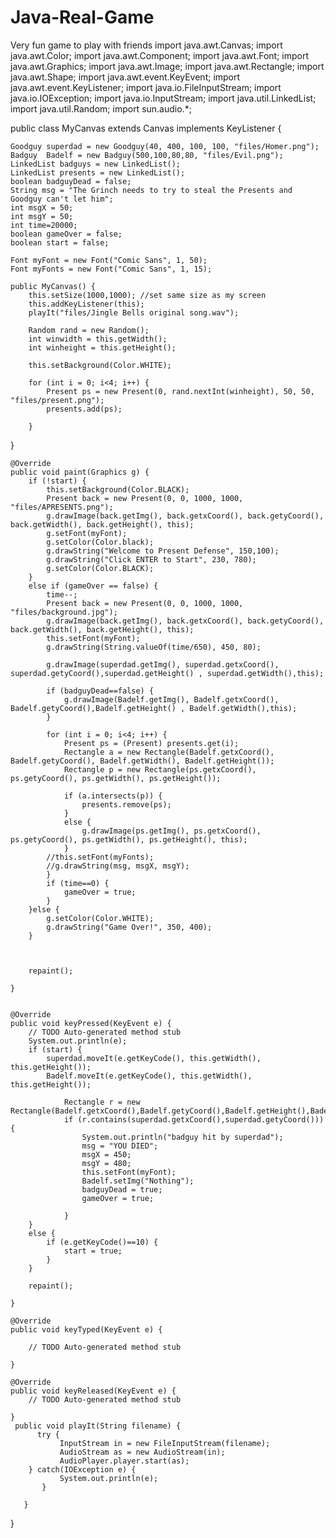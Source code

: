 # Java-Real-Game
Very fun game to play with friends 
import java.awt.Canvas;
import java.awt.Color;
import java.awt.Component;
import java.awt.Font;
import java.awt.Graphics;
import java.awt.Image;
import java.awt.Rectangle;
import java.awt.Shape;
import java.awt.event.KeyEvent;
import java.awt.event.KeyListener;
import java.io.FileInputStream;
import java.io.IOException;
import java.io.InputStream;
import java.util.LinkedList;
import java.util.Random;
import sun.audio.*;

public class MyCanvas extends Canvas  implements KeyListener { 
	
	Goodguy superdad = new Goodguy(40, 400, 100, 100, "files/Homer.png");
    Badguy  Badelf = new Badguy(500,100,80,80, "files/Evil.png");	
    LinkedList badguys = new LinkedList();
    LinkedList presents = new LinkedList();
    boolean badguyDead = false;
    String msg = "The Grinch needs to try to steal the Presents and Goodguy can't let him";
    int msgX = 50;
    int msgY = 50;
    int time=20000;
    boolean gameOver = false;
    boolean start = false;
    
    Font myFont = new Font("Comic Sans", 1, 50);
    Font myFonts = new Font("Comic Sans", 1, 15);
    
	public MyCanvas() {
		this.setSize(1000,1000); //set same size as my screen
		this.addKeyListener(this);
		playIt("files/Jingle Bells original song.wav");
		   
		Random rand = new Random();
		int winwidth = this.getWidth();
		int winheight = this.getHeight();
		
		this.setBackground(Color.WHITE);
		
		for (int i = 0; i<4; i++) {
			Present ps = new Present(0, rand.nextInt(winheight), 50, 50, "files/present.png");
			presents.add(ps);
			
		}		
   }
	  

	@Override 
	public void paint(Graphics g) {
		if (!start) {
			this.setBackground(Color.BLACK);
			Present back = new Present(0, 0, 1000, 1000, "files/APRESENTS.png");
			g.drawImage(back.getImg(), back.getxCoord(), back.getyCoord(), back.getWidth(), back.getHeight(), this);
			g.setFont(myFont);
			g.setColor(Color.black);
			g.drawString("Welcome to Present Defense", 150,100);
			g.drawString("Click ENTER to Start", 230, 780);
			g.setColor(Color.BLACK);
		}
		else if (gameOver == false) {
			time--;
			Present back = new Present(0, 0, 1000, 1000, "files/background.jpg");
			g.drawImage(back.getImg(), back.getxCoord(), back.getyCoord(), back.getWidth(), back.getHeight(), this);
			this.setFont(myFont);
			g.drawString(String.valueOf(time/650), 450, 80);
			
			g.drawImage(superdad.getImg(), superdad.getxCoord(), superdad.getyCoord(),superdad.getHeight() , superdad.getWidth(),this);
			
			if (badguyDead==false) {
				g.drawImage(Badelf.getImg(), Badelf.getxCoord(), Badelf.getyCoord(),Badelf.getHeight() , Badelf.getWidth(),this);
			}
			
			for (int i = 0; i<4; i++) {
				Present ps = (Present) presents.get(i);
				Rectangle a = new Rectangle(Badelf.getxCoord(), Badelf.getyCoord(), Badelf.getWidth(), Badelf.getHeight());
				Rectangle p = new Rectangle(ps.getxCoord(), ps.getyCoord(), ps.getWidth(), ps.getHeight());
				
				if (a.intersects(p)) {
					presents.remove(ps);
				}
				else {
					g.drawImage(ps.getImg(), ps.getxCoord(), ps.getyCoord(), ps.getWidth(), ps.getHeight(), this);
				}
			//this.setFont(myFonts);	
			//g.drawString(msg, msgX, msgY);
			}
			if (time==0) {
				gameOver = true;
			}
		}else {
			g.setColor(Color.WHITE);
			g.drawString("Game Over!", 350, 400);
		}

		
		
		repaint();
			
	}

	
	@Override
	public void keyPressed(KeyEvent e) {
		// TODO Auto-generated method stub
		System.out.println(e);
		if (start) {
			superdad.moveIt(e.getKeyCode(), this.getWidth(), this.getHeight());
			Badelf.moveIt(e.getKeyCode(), this.getWidth(), this.getHeight());
			
				Rectangle r = new Rectangle(Badelf.getxCoord(),Badelf.getyCoord(),Badelf.getHeight(),Badelf.getWidth());
				if (r.contains(superdad.getxCoord(),superdad.getyCoord())){
					System.out.println("badguy hit by superdad");
					msg = "YOU DIED";
					msgX = 450;
					msgY = 480;
					this.setFont(myFont);
					Badelf.setImg("Nothing");
					badguyDead = true;
					gameOver = true;
				
				}
		}
		else {
			if (e.getKeyCode()==10) {
				start = true;
			}
		}
			
		repaint();
		
	}
	
	@Override
	public void keyTyped(KeyEvent e) {
		
		// TODO Auto-generated method stub
		
	}

	@Override
	public void keyReleased(KeyEvent e) {
		// TODO Auto-generated method stub
		
	}
	 public void playIt(String filename) {
		  try {
			   InputStream in = new FileInputStream(filename);
			   AudioStream as = new AudioStream(in);
			   AudioPlayer.player.start(as);
		} catch(IOException e) {
			   System.out.println(e);
		   }
		   
	   }
	   
}
